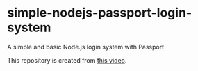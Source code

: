 # simple-nodejs-passport-login-system
A simple and basic Node.js login system with Passport

This repository is created from [this video](https://www.youtube.com/watch?v=-RCnNyD0L-s).
